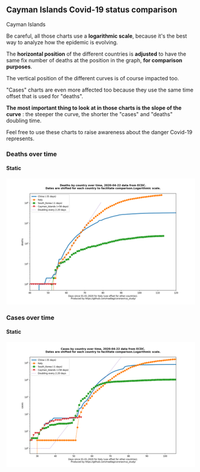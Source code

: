 ## Cayman Islands Covid-19 status comparison 

Cayman Islands



Be careful, all those charts use a **logarithmic scale**, because it's the best way to analyze how the epidemic is evolving.
 
The **horizontal position** of the different countries is **adjusted** to have the same fix number of deaths at the position in the graph, **for comparison purposes**.

The vertical position of the different curves is of course impacted too.

"Cases" charts are even more affected too because they use the same time offset that is used for "deaths".

**The most important thing to look at in those charts is the slope of the curve** : the steeper the curve, the shorter the "cases" and "deaths" doubling time.

Feel free to use these charts to raise awareness about the danger Covid-19 represents. 


 
### Deaths over time
 
#### Static
![Cayman Islands covid-19 deaths static chart](https://raw.githubusercontent.com/madlag/coronavirus_study/master/notebooks/graphs/2020-04-22/countries/Cayman_Islands/2020-04-22_Cayman_Islands_deaths.png "Cayman Islands covid-19 deaths static chart")   

 
### Cases over time
 
#### Static
![Cayman Islands covid-19 cases static chart](https://raw.githubusercontent.com/madlag/coronavirus_study/master/notebooks/graphs/2020-04-22/countries/Cayman_Islands/2020-04-22_Cayman_Islands_cases.png "Cayman Islands covid-19 cases static chart")   

